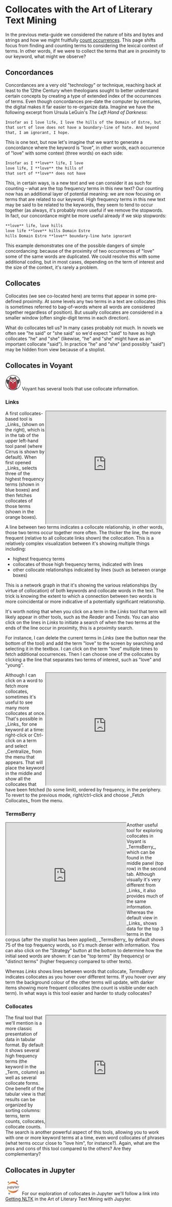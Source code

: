 # Collocates with the Art of Literary Text Mining

In the previous meta-guide we considered the nature of bits and bytes and strings and how we might fruitfully [count occurrences](../count/). This page shifts focus from finding and counting terms to considering the lexical context of terms. In other words, if we were to collect the terms that are in proximity to our keyword, what might we observe?

## Concordances

Concordances are a very old "technology" or technique, reaching back at least to the 12the Century when theologians sought to better understand certain concepts by creating a type of extended index of the occurrences of terms. Even though concordances pre-date the computer by centuries, the digital makes it far easier to re-organize data. Imagine we have the following excerpt from Ursula LeGuin's _The Left Hand of Darkness_:

	Insofar as I love life, I love the hills of the Domain of Estre, but that sort of love does not have a boundary-line of hate. And beyond that, I am ignorant, I hope.

This is one text, but now let's imagine that we want to generate a concordance where the keyword is "love", in other words, each occurrence of "love" with some context (three words) on each side:

	Insofar as I **love** life, I love
	love life, I **love** the hills of
	that sort of **love** does not have

This, in certain ways, is a new text and we can consider it as such for counting – what are the top frequency terms in this new text? Our counting now has an additional layer of potential meaning: we are now focusing on terms that are related to our keyword. High frequency terms in this new text may be said to be related to the keywords, they seem to tend to occur together (as always, it's probably more useful if we remove the stopwords. In fact, our concordance might be more useful already if we skip stopwords:

	**love** life, love hills
	love life **love** hills Domain Estre
	hills Domain Estre **love** boundary-line hate ignorant

This example demonstrates one of the possible dangers of simple concordancing: because of the proximity of two occurrences of "love" some of the same words are duplicated. We could resolve this with some additional coding, but in most cases, depending on the term of interest and the size of the context, it's rarely a problem.

## Collocates

Collocates (we see co-located here) are terms that appear in some pre-defined proximity. At some levels any two terms in a text are collocates (this is sometimes referred to bag-of-words where all words are considered together regardless of position). But usually collocates are considered in a smaller window (often single-digit terms in each direction).

What do collocates tell us? In many cases probably not much. In novels we often see "he said" or "she said" so we'd expect "said" to have as high collocates "he" and "she" (likewise, "he" and "she" might have as an important collocate "said"). In practice "he" and "she" (and possibly "said") may be hidden from view because of a stoplist.

## Collocates in Voyant

![Voyant](../images/voyant48.png) Voyant has several tools that use collocate information.

### Links 

<iframe src="https://voyant-tools.org/tool/CollocatesGraph/?corpus=austen" style="width: 375px; height: 350px; float: right;"></iframe> A first collocates-based tool is _Links_ (shown on the right), which is in the tab of the upper left-hand tool panel (where Cirrus is shown by default). When first opened _Links_ selects three of the highest frequency terms (shown in blue boxes) and then fetches collocates of those terms (shown in the orange boxes).

A line between two terms indicates a collocate relationship, in other words, those two terms occur together more often. The thicker the line, the more frequent (relative to all collocate links shown) the collocation. This is a relatively complex visualization between it's showing multiple things including:

* highest frequency terms
* collocates of those high frequency terms, indicated with lines
* other collocate relationships indicated by lines (such as between orange boxes)

This is a network graph in that it's showing the various relationships (by virtue of collocation) of both keywords and collocate words in the text. The trick is knowing the extent to which a connection between two words is more coincidental or more indicative of a potentially significant relationship.

It's worth noting that when you click on a term in the _Links_ tool that term will likely appear in other tools, such as the _Reader_ and _Trends_. You can also click on the lines in _Links_ to initiate a search of when the two terms at the ends of the line occur in proximity, this is a proximity search.

For instance, I can delete the current terms in _Links_ (see the button near the bottom of the tool) and add the term "love" to the screen by searching and selecting it in the textbox. I can click on the term "love" multiple times to fetch additional occurrences. Then I can choose one of the collocates by clicking a the line that separates two terms of interest, such as "love" and "young".

<iframe src="https://voyant-tools.org/tool/CollocatesGraph/?corpus=austen&query=love&mode=corpus&centralize=love" style="width: 375px; height: 350px; float: right;"></iframe> Although I can click on a word to fetch more collocates, sometimes it's useful to see many more collocates at once. That's possible in _Links_ for one keyword at a time: right-click or Ctrl-click on a term and select _Centralize_ from the menu that appears. That will place the keyword in the middle and show all the collocates that have been fetched (to some limit), ordered by frequency, in the periphery. To revert to the previous mode, right/ctrl-click and choose _Fetch Collocates_ from the menu.

### TermsBerry

<iframe src="https://voyant-tools.org/tool/TermsBerry/?corpus=austen" style="width: 375px; height: 350px; float: left;"></iframe> Another useful tool for exploring collocates in Voyant is _TermsBerry_, which can be found in the middle panel (top row) in the second tab. Although visually it's very different from _Links_ it also provides much of the same information. Whereas the default view in _Links_ shows data for the top 3 terms in the corpus (after the stoplist has been applied), _TermsBerry_ by default shows 75 of the top frequency words, so it's much denser with information. You can also click on the "Strategy" button at the bottom to determine how the initial seed words are shown: it can be "top terms" (by frequency) or "distinct terms" (higher frequency compared to other texts).


Whereas _Links_ shows lines between words that collocate, _TermsBerry_ indicates collocates as you hover over different terms. If you hover over any term the background colour of the other terms will update, with darker items showing more frequent collocates (the count is visible under each term). In what ways is this tool easier and harder to study collocates?

### Collocates

<iframe src="https://voyant-tools.org/tool/CorpusCollocates/?corpus=austen" style="width: 375px; height: 350px; float: right;"></iframe> The final tool that we'll mention is a more classic presentation of data in tabular format. By default it shows several high frequency terms (the keyword in the _Term_ column) as well as several collocate forms. One benefit of the tabular view is that results can be organized by sorting columns: terms, term counts, collocates, collocate counts. The search is another powerful aspect of this tools, allowing you to work with one or more keyword terms at a time, even word collocates of phrases (what terms occur close to "love him", for instance?). Again, what are the pros and cons of this tool compared to the others? Are they complementary?

## Collocates in Jupyter

![Jupyter](../images/jupyter48.png) For our exploration of collocates in Jupyter we'll follow a link into [Getting NLTK](https://nbviewer.jupyter.org/github/sgsinclair/alta/blob/master/ipynb/GettingNltk.ipynb) in the Art of Literary Text Mining with Jupyter.
